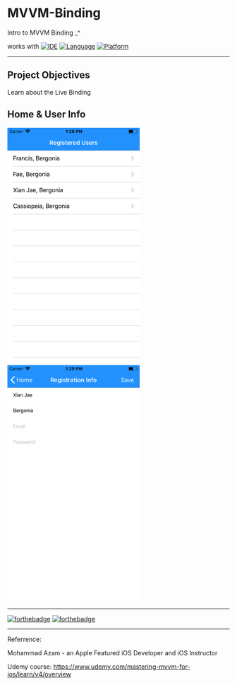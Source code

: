 # MVVM-Binding
Intro to MVVM Binding _^


works with
[![IDE](https://img.shields.io/badge/Xcode-9-blue.svg)](https://developer.apple.com/xcode/)
[![Language](https://img.shields.io/badge/swift-4-orange.svg)](https://swift.org)
[![Platform](https://img.shields.io/badge/platform-iOS%2011-green.svg)](https://developer.apple.com/ios/)

------

## Project Objectives

Learn about the Live Binding

## Home & User Info

<img src="https://github.com/Yuweh/HelloMVVM/blob/master/Simulator%20Screen%20Shot%20-%20iPhone%208%20-%202018-05-17%20at%2013.28.30.png" width="300"> 
<img src="https://github.com/Yuweh/HelloMVVM/blob/master/Simulator%20Screen%20Shot%20-%20iPhone%208%20-%202018-05-17%20at%2013.29.19.png" width="300">


------

[![forthebadge](http://forthebadge.com/images/badges/made-with-swift.svg)](http://forthebadge.com) [![forthebadge](http://forthebadge.com/images/badges/built-with-love.svg)](http://forthebadge.com)

-----

Referrence:

Mohammad Azam - an Apple Featured iOS Developer and iOS Instructor 

Udemy course: https://www.udemy.com/mastering-mvvm-for-ios/learn/v4/overview
